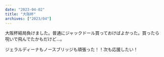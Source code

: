 ```yaml
---
date: "2023-04-02"
title: "大阪杯"
archives: ["2023/04"]
---
```


大阪杯結局負けました。普通にジャックドール買っておけばよかった。買ったら呪いで飛んでたかもだけど...。

ジェラルディーナもノースブリッジも頑張った！！次も応援したい！